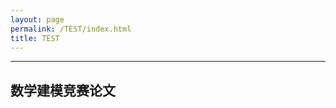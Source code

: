 ```yaml
---
layout: page
permalink: /TEST/index.html
title: TEST
---
```

-------------------------------------------------------
## 数学建模竞赛论文

